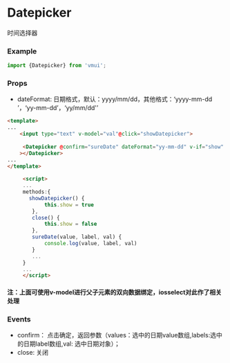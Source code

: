

Datepicker
====================
时间选择器

### Example

```js
import {Datepicker} from 'vmui';
```

### Props

* dateFormat: 日期格式，默认：yyyy/mm/dd，其他格式：‘yyyy-mm-dd
’，‘yy-mm-dd’，‘yy/mm/dd'’

```html
<template>
...
	<input type="text" v-model="val"@click="showDatepicker">
	 
	 <Datepicker @confirm="sureDate" dateFormat="yy-mm-dd" v-if="show" @close="close" v-model="dateValue"
	></Datepicker>
...
</template>
	 
	 <script>
	 ...
	 methods:{
	   showDatepicker() {
		    this.show = true
		},
		close() {
		    this.show = false
		},
		sureDate(value, label, val) {
			console.log(value, label, val)
		}
		...
	 }
	 ...
	 </script>
```
#### 注：上面可使用v-model进行父子元素的双向数据绑定，iosselect对此作了相关处理

### Events

* confirm： 点击确定，返回参数（values：选中的日期value数组,labels:选中的日期label数组,val: 选中日期对象）；
* close: 关闭



